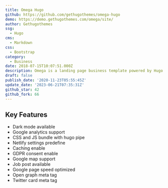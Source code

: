 ```yaml
---
title: Omega Hugo
github: https://github.com/gethugothemes/omega-hugo
demo: https://demo.gethugothemes.com/omega/site/
author: Gethugothemes
ssg:
  - Hugo
cms:
  - Markdown
css:
  - Bootstrap
category:
  - Business
date: 2018-07-15T10:07:51.000Z
description: Omega is a landing page business template powered by Hugo.
draft: false
publish_date: '2020-11-23T05:55:45Z'
update_date: '2023-06-21T07:35:31Z'
github_star: 42
github_fork: 66
---
```


## Key Features

- Dark mode available
- Google analytics support
- CSS and JS bundle with hugo pipe
- Netlify settings predefine
- Caching enable
- GDPR consent enable
- Google map support
- Job post available
- Google page speed optimized
- Open graph meta tag
- Twitter card meta tag
